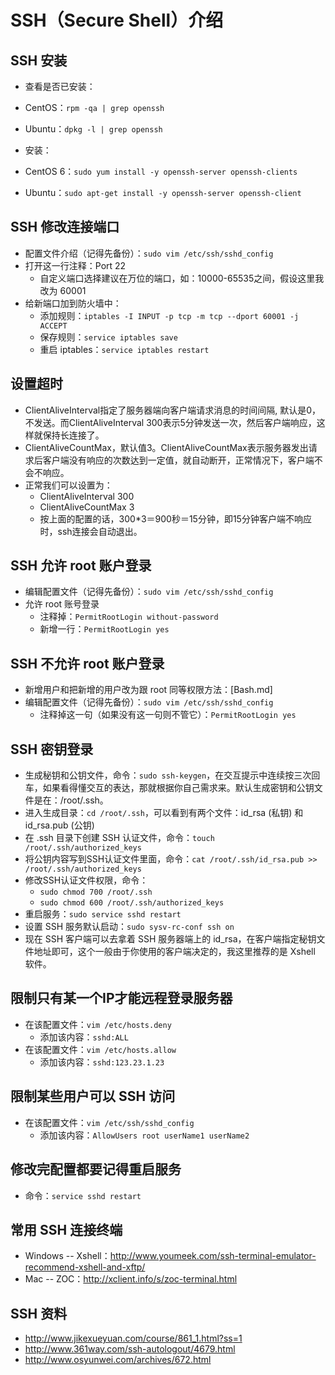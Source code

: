 # SSH（Secure Shell）介绍



## SSH 安装

- 查看是否已安装：
 - CentOS：`rpm -qa | grep openssh`
 - Ubuntu：`dpkg -l | grep openssh`

- 安装：
 - CentOS 6：`sudo yum install -y openssh-server openssh-clients`
 - Ubuntu：`sudo apt-get install -y openssh-server openssh-client`


## SSH 修改连接端口

- 配置文件介绍（记得先备份）：`sudo vim /etc/ssh/sshd_config`
- 打开这一行注释：Port 22
	- 自定义端口选择建议在万位的端口，如：10000-65535之间，假设这里我改为 60001
- 给新端口加到防火墙中：
    - 添加规则：`iptables -I INPUT -p tcp -m tcp --dport 60001 -j ACCEPT`
    - 保存规则：`service iptables save`
    - 重启 iptables：`service iptables restart`

## 设置超时

- ClientAliveInterval指定了服务器端向客户端请求消息的时间间隔, 默认是0，不发送。而ClientAliveInterval 300表示5分钟发送一次，然后客户端响应，这样就保持长连接了。
- ClientAliveCountMax，默认值3。ClientAliveCountMax表示服务器发出请求后客户端没有响应的次数达到一定值，就自动断开，正常情况下，客户端不会不响应。
- 正常我们可以设置为：
	- ClientAliveInterval 300
	- ClientAliveCountMax 3
	- 按上面的配置的话，300*3＝900秒＝15分钟，即15分钟客户端不响应时，ssh连接会自动退出。

## SSH 允许 root 账户登录

- 编辑配置文件（记得先备份）：`sudo vim /etc/ssh/sshd_config`
 - 允许 root 账号登录
    - 注释掉：`PermitRootLogin without-password`
    - 新增一行：`PermitRootLogin yes`

## SSH 不允许 root 账户登录

- 新增用户和把新增的用户改为跟 root 同等权限方法：[Bash.md]
- 编辑配置文件（记得先备份）：`sudo vim /etc/ssh/sshd_config`
    - 注释掉这一句（如果没有这一句则不管它）：`PermitRootLogin yes`

## SSH 密钥登录

- 生成秘钥和公钥文件，命令：`sudo ssh-keygen`，在交互提示中连续按三次回车，如果看得懂交互的表达，那就根据你自己需求来。默认生成密钥和公钥文件是在：/root/.ssh。
- 进入生成目录：`cd /root/.ssh`，可以看到有两个文件：id_rsa (私钥) 和 id_rsa.pub (公钥)
- 在 .ssh 目录下创建 SSH 认证文件，命令：`touch /root/.ssh/authorized_keys`
- 将公钥内容写到SSH认证文件里面，命令：`cat /root/.ssh/id_rsa.pub >> /root/.ssh/authorized_keys`
- 修改SSH认证文件权限，命令：
   - `sudo chmod 700 /root/.ssh`
   - `sudo chmod 600 /root/.ssh/authorized_keys`
- 重启服务：`sudo service sshd restart`
- 设置 SSH 服务默认启动：`sudo sysv-rc-conf ssh on`
- 现在 SSH 客户端可以去拿着 SSH 服务器端上的 id_rsa，在客户端指定秘钥文件地址即可，这个一般由于你使用的客户端决定的，我这里推荐的是 Xshell 软件。

## 限制只有某一个IP才能远程登录服务器

- 在该配置文件：`vim /etc/hosts.deny`
	- 添加该内容：`sshd:ALL`
- 在该配置文件：`vim /etc/hosts.allow`
	- 添加该内容：`sshd:123.23.1.23`

## 限制某些用户可以 SSH 访问

- 在该配置文件：`vim /etc/ssh/sshd_config`
	- 添加该内容：`AllowUsers root userName1 userName2`

## 修改完配置都要记得重启服务

- 命令：`service sshd restart`

## 常用 SSH 连接终端

- Windows -- Xshell：<http://www.youmeek.com/ssh-terminal-emulator-recommend-xshell-and-xftp/>
- Mac -- ZOC：<http://xclient.info/s/zoc-terminal.html>

## SSH 资料

- <http://www.jikexueyuan.com/course/861_1.html?ss=1> 
- <http://www.361way.com/ssh-autologout/4679.html> 
- <http://www.osyunwei.com/archives/672.html> 

